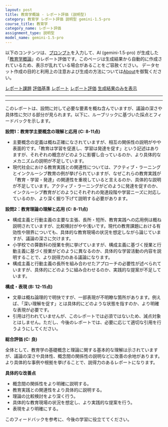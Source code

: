 ```yaml
---
layout: post
title: 教育学概論 - レポート評価 (説明型)
category: 教育学 レポート評価 説明型 gemini-1.5-pro
course_title: 教育学
category_name: レポート評価
assignment_type: 説明型
model_name: gemini-1.5-pro
---
```


以下のコンテンツは、[プロンプト](https://github.com/takedatoshiyuki/synthetic_assignments/tree/main/generated/教育学/gemini-1.5-pro/prompt_レポート評価-説明型.md)を入力して、AI (gemini-1.5-pro) が生成した「[教育学概論](/contents/教育学/)」のレポート評価です。このページは生成結果から自動的に作成されているため、表示が乱れている場合があることをご容赦ください。
データセット作成の目的と利用上の注意および生成の方法については[About](/About)を御覧ください。

[レポート課題](../レポート課題-説明型)
[評価基準](../評価基準-説明型)
[レポート](../レポート-説明型)
[レポート評価](../レポート評価-説明型)
[生成結果のみを表示](https://github.com/takedatoshiyuki/synthetic_assignments/tree/main/generated/教育学/gemini-1.5-pro/レポート評価-説明型.md)
  

***
***
  
このレポートは、設問に対して必要な要素を概ね含んでいますが、議論の深さや具体性に欠ける部分が見られます。以下に、ルーブリックに基づいた採点とフィードバックを示します。

**設問1：教育学主要概念の理解と応用 (C: 8-11点)**

* 主要概念の定義は概ね正確になされていますが、相互の関係性の説明がやや表面的です。「教育は学習を促進し、学習は発達を促す」という記述はありますが、それぞれの概念がどのように影響し合っているのか、より具体的なメカニズムの説明が不足しています。
* 現代社会における教育実践との関連性については、アクティブ・ラーニングとインクルーシブ教育の例が挙げられていますが、なぜこれらの教育実践が「教育・学習・発達」の関連性を重視していると言えるのか、具体的な説明が不足しています。アクティブ・ラーニングがどのように発達を促すのか、インクルーシブ教育がどのようにそれぞれの発達段階や学習ニーズに対応しているのか、より深く掘り下げて説明する必要があります。

**設問2：教育理論の理解と応用 (C: 8-11点)**

* 構成主義と行動主義の主要な主張、長所・短所、教育実践への応用例は概ね説明されていますが、比較検討がやや浅いです。現代の教育課題における有効性や限界についても、具体的な教育現場の状況を想定しながら論じていますが、議論の深さに欠けます。
* 小学校での算数科の授業を例に挙げていますが、構成主義に基づく授業と行動主義に基づく授業がどのように異なるのか、具体的な学習活動の内容を説明することで、より説得力のある議論になります。
* 構成主義と行動主義の長所を組み合わせたアプローチの必要性が述べられていますが、具体的にどのように組み合わせるのか、実践的な提案が不足しています。

**構成・表現 (B: 12-15点)**

* 文章は概ね論理的で明快ですが、一部表現が不明瞭な箇所があります。例えば、「深い理解を促す」とは具体的にどのような状態を指すのか、より明確な表現が必要です。
* 引用は行われていませんが、このレポートでは必須ではないため、減点対象とはしません。ただし、今後のレポートでは、必要に応じて適切な引用を行うようにしてください。


**総合評価 (C: 良)**

全体として、教育学の基礎概念と理論に関する基本的な理解は示されていますが、議論の深さや具体性、概念間の関係性の説明などに改善の余地があります。より具体的な事例や根拠を挙げることで、説得力のあるレポートになります。


**具体的な改善点**

* 概念間の関係性をより明確に説明する。
* 教育実践との関連性をより具体的に説明する。
* 理論の比較検討をより深く行う。
* 具体的な教育現場の状況を想定し、より実践的な提案を行う。
* 表現をより明確にする。


このフィードバックを参考に、今後の学習に役立ててください。
